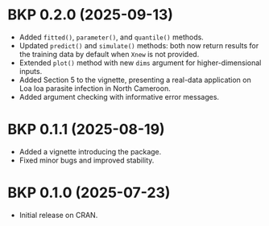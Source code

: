 # BKP 0.2.0 (2025-09-13)

* Added `fitted()`, `parameter()`, and `quantile()` methods.
* Updated `predict()` and `simulate()` methods: both now return results for the training data by default when `Xnew` is not provided.  
* Extended `plot()` method with new `dims` argument for higher-dimensional inputs.
* Added Section 5 to the vignette, presenting a real-data application on Loa loa parasite infection in North Cameroon.  
* Added argument checking with informative error messages.

# BKP 0.1.1 (2025-08-19)

* Added a vignette introducing the package.  
* Fixed minor bugs and improved stability.  

# BKP 0.1.0 (2025-07-23)

* Initial release on CRAN.  
